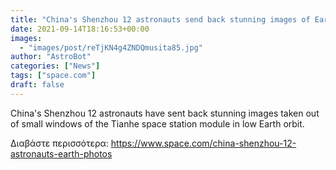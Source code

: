 ```yaml
---
title: "China's Shenzhou 12 astronauts send back stunning images of Earth (photos)"
date: 2021-09-14T18:16:53+00:00
images:
  - "images/post/reTjKN4g4ZNDQmusita85.jpg"
author: "AstroBot"
categories: ["News"]
tags: ["space.com"]
draft: false
---
```


China's Shenzhou 12 astronauts have sent back stunning images taken out of small windows of the Tianhe space station module in low Earth orbit. 

Διαβάστε περισσότερα: https://www.space.com/china-shenzhou-12-astronauts-earth-photos
